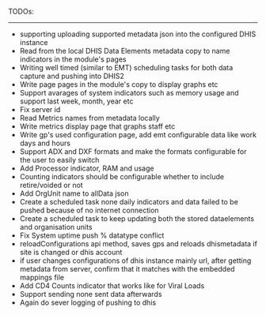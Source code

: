 TODOs:
______________________________________________
* supporting uploading supported metadata json into the configured DHIS instance
* Read from the local DHIS Data Elements metadata copy to name indicators in the module's pages
* Writing well timed (similar to EMT) scheduling tasks for both data capture and pushing into DHIS2
* Write page pages in the module's copy to display graphs etc
* Support avarages of system indicators such as memory usage and support last week, month, year etc
* Fix server id
* Read Metrics names from metadata locally
* Write metrics display page that graphs staff etc
* Write gp's used configuration page, add emt configurable data like work days and hours
* Support ADX and DXF formats and make the formats configurable for the user to easily switch
* Add Processor indicator, RAM and usage
* Counting indicators should be configurable whether to include retire/voided or not
* Add OrgUnit name to allData json
* Create a scheduled task none daily indicators and data failed to be pushed because of no internet connection
* Create a scheduled task to keep updating both the stored dataelements and organisation units
* Fix System uptime push % datatype conflict
* reloadConfigurations api method, saves gps and reloads dhismetadata if site is changed or dhis account
* if user changes configurations of dhis instance mainly url, after getting metadata from server, confirm that it matches with the embedded mappings file
* Add CD4 Counts indicator that works like for Viral Loads
* Support sending none sent data afterwards
* Again do sever logging of pushing to dhis 
